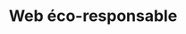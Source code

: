 ---
title: "Web éco-responsable"
# watermark text
watermark: "WebPlusUn"
# page header background image
bg_image: ""
# meta description
description : "WebPlusUn propose un service de conception de sites éco-responsables et de stratégie d'optimisation SXO."
---